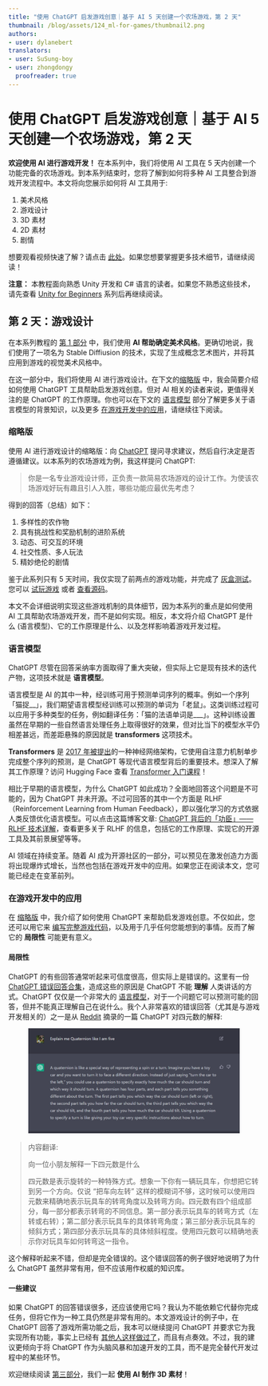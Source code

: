 ```yaml
---
title: "使用 ChatGPT 启发游戏创意｜基于 AI 5 天创建一个农场游戏，第 2 天"
thumbnail: /blog/assets/124_ml-for-games/thumbnail2.png
authors:
- user: dylanebert
translators:
- user: SuSung-boy
- user: zhongdongy
  proofreader: true
---
```


# 使用 ChatGPT 启发游戏创意｜基于 AI 5 天创建一个农场游戏，第 2 天


**欢迎使用 AI 进行游戏开发！** 在本系列中，我们将使用 AI 工具在 5 天内创建一个功能完备的农场游戏。到本系列结束时，您将了解到如何将多种 AI 工具整合到游戏开发流程中。本文将向您展示如何将 AI 工具用于:

1. 美术风格
2. 游戏设计
3. 3D 素材
4. 2D 素材
5. 剧情

想要观看视频快速了解？请点击 [此处](https://www.tiktok.com/@individualkex/video/7186551685035085098)。如果您想要掌握更多技术细节，请继续阅读！

**注意：** 本教程面向熟悉 Unity 开发和 C# 语言的读者。如果您不熟悉这些技术，请先查看 [Unity for Beginners](https://www.tiktok.com/@individualkex/video/7086863567412038954) 系列后再继续阅读。

## 第 2 天：游戏设计

在本系列教程的 [第 1 部分](https://huggingface.co/blog/zh/ml-for-games-1) 中，我们使用 **AI 帮助确定美术风格**。更确切地说，我们使用了一项名为 Stable Diffiusion 的技术，实现了生成概念艺术图片，并将其应用到游戏的视觉美术风格中。

在这一部分中，我们将使用 AI 进行游戏设计。在下文的[缩略版](#缩略版) 中，我会简要介绍如何使用 ChatGPT 工具帮助启发游戏创意。但对 AI 相关的读者来说，更值得关注的是 ChatGPT 的工作原理。你也可以在下文的 [语言模型](#语言模型) 部分了解更多关于语言模型的背景知识，以及更多 [在游戏开发中的应用](#在游戏开发中的应用)，请继续往下阅读。

### 缩略版

使用 AI 进行游戏设计的缩略版：向 [ChatGPT](https://chat.openai.com/chat) 提问寻求建议，然后自行决定是否遵循建议。以本系列的农场游戏为例，我这样提问 ChatGPT:

> 你是一名专业游戏设计师，正负责一款简易农场游戏的设计工作。为使该农场游戏好玩有趣且引人入胜，哪些功能应最优先考虑？

得到的回答（总结）如下：

1. 多样性的农作物
2. 具有挑战性和奖励机制的进阶系统
3. 动态、可交互的环境
4. 社交性质、多人玩法
5. 精妙绝伦的剧情

鉴于此系列只有 5 天时间，我仅实现了前两点的游戏功能，并完成了 [灰盒测试](https://en.wikipedia.org/wiki/Gray-box_testing)。您可以 [试玩游戏](https://individualkex.itch.io/ml-for-game-dev-2) 或者 [查看源码](https://github.com/dylanebert/FarmingGame)。

本文不会详细说明实现这些游戏机制的具体细节，因为本系列的重点是如何使用 AI 工具帮助农场游戏开发，而不是如何实现。相反，本文将介绍 ChatGPT 是什么 (语言模型)、它的工作原理是什么、以及怎样影响着游戏开发过程。

### 语言模型

ChatGPT 尽管在回答采纳率方面取得了重大突破，但实际上它是现有技术的迭代产物，这项技术就是 **语言模型**。

语言模型是 AI 的其中一种，经训练可用于预测单词序列的概率。例如一个序列「猫捉__」，我们期望语言模型经训练可以预测的单词为「老鼠」。这类训练过程可以应用于多种类型的任务，例如翻译任务：「猫的法语单词是___」。这种训练设置虽然在早期的一些自然语言处理任务上取得很好的效果，但对比当下的模型水平仍相差甚远，而差距悬殊的原因就是 **transformers** 这项技术。

**Transformers** 是 [2017 年被提出](https://proceedings.neurips.cc/paper/2017/file/3f5ee243547dee91fbd053c1c4a845aa-Paper.pdf)的一种神经网络架构，它使用自注意力机制单步完成整个序列的预测，是 ChatGPT 等现代语言模型背后的重要技术。想深入了解其工作原理？访问 Hugging Face 查看 [Transformer 入门课程](https://huggingface.co/course/chapter1/1)！

相比于早期的语言模型，为什么 ChatGPT 如此成功？全面地回答这个问题是不可能的，因为 ChatGPT 并未开源。不过可回答的其中一个方面是 RLHF（Reinforcement Learning from Human Feedback），即以强化学习的方式依据人类反馈优化语言模型。可以点击这篇博客文章: [ChatGPT 背后的「功臣」——RLHF 技术详解](https://huggingface.co/blog/zh/rlhf)，查看更多关于 RLHF 的信息，包括它的工作原理、实现它的开源工具及其前景展望等等。

AI 领域在持续变革。随着 AI 成为开源社区的一部分，可以预见在激发创造力方面将出现爆炸式增长，当然也包括在游戏开发中的应用。如果您正在阅读本文，您可能已经走在变革前列。

### 在游戏开发中的应用

在 [缩略版](#缩略版) 中，我介绍了如何使用 ChatGPT 来帮助启发游戏创意。不仅如此，您还可以用它来 [编写完整游戏代码](https://www.youtube.com/watch?v=YDWvAqKLTLg&ab_channel=AAlex)，以及用于几乎任何您能想到的事情。反而了解它的 **局限性** 可能更有意义。

#### 局限性

ChatGPT 的有些回答通常听起来可信度很高，但实际上是错误的。这里有一份 [ChatGPT 错误回答合集](https://github.com/giuven95/chatgpt-failures)，造成这些的原因是 ChatGPT 不能 **理解** 人类讲话的方式。ChatGPT 仅仅是一个非常大的 [语言模型](#语言模型)，对于一个问题它可以预测可能的回答，但并不能真正理解自己在说什么。我个人非常喜欢的错误回答（尤其是与游戏开发相关的）之一是从 [Reddit](https://www.reddit.com/r/Unity3D/comments/zcps1f/eli5_quaternion_by_chatgpt/) 摘录的一篇 ChatGPT 对四元数的解释:

<figure class="image text-center">
  <img src="../assets/124_ml-for-games/quaternion.png" alt="ChatGPT Quaternion Explanation">
</figure>

> 内容翻译:
>
> 向一位小朋友解释一下四元数是什么
>
>
> 四元数是表示旋转的一种特殊方式。想象一下你有一辆玩具车，你想把它转到另一个方向。仅说 “把车向左转” 这样的模糊词不够，这时候可以使用四元数来精确地表示玩具车的转弯角度以及转弯方向。四元数有四个组成部分，每一部分都表示转弯的不同信息。第一部分表示玩具车的转弯方式（左转或右转）；第二部分表示玩具车的具体转弯角度；第三部分表示玩具车的倾斜方式；第四部分表示玩具车的具体倾斜程度。使用四元数可以精确地表示你对玩具车如何转弯这一指令。 

这个解释听起来不错，但却是完全错误的。这个错误回答的例子很好地说明了为什么 ChatGPT 虽然非常有用，但不应该用作权威的知识库。

#### 一些建议

如果 ChatGPT 的回答错误很多，还应该使用它吗？我认为不能依赖它代替你完成任务，但将它作为一种工具仍然是非常有用的。本文游戏设计的例子中，在 ChatGPT 回答了游戏所需功能之后，我本可以继续提问 ChatGPT 并要求它为我实现所有功能，事实上已经有 [其他人这样做过了](https://www.youtube.com/watch?v=YDWvAqKLTLg&ab_channel=AAlex)，而且有点奏效。不过，我的建议更倾向于将 ChatGPT 作为头脑风暴和加速开发的工具，而不是完全替代开发过程中的某些环节。

欢迎继续阅读 [第三部分](https://huggingface.co/blog/zh/ml-for-games-3)，我们一起 **使用 AI 制作 3D 素材**！
